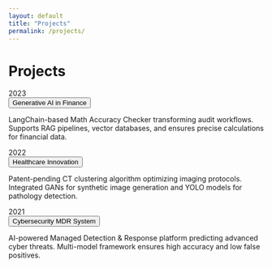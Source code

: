```yaml
---
layout: default
title: "Projects"
permalink: /projects/
---
```


# Projects

<div class="timeline">

<div class="timeline-entry">
  <div class="timeline-date">2023</div>
  <button class="collapsible">Generative AI in Finance</button>
  <div class="content-collapsible">
    <p>LangChain-based Math Accuracy Checker transforming audit workflows. Supports RAG pipelines, vector databases, and ensures precise calculations for financial data.</p>
  </div>
</div>

<div class="timeline-entry">
  <div class="timeline-date">2022</div>
  <button class="collapsible">Healthcare Innovation</button>
  <div class="content-collapsible">
    <p>Patent-pending CT clustering algorithm optimizing imaging protocols. Integrated GANs for synthetic image generation and YOLO models for pathology detection.</p>
  </div>
</div>

<div class="timeline-entry">
  <div class="timeline-date">2021</div>
  <button class="collapsible">Cybersecurity MDR System</button>
  <div class="content-collapsible">
    <p>AI-powered Managed Detection & Response platform predicting advanced cyber threats. Multi-model framework ensures high accuracy and low false positives.</p>
  </div>
</div>

</div>

<script>
var coll = document.getElementsByClassName("collapsible");
for (var i = 0; i < coll.length; i++) {
  coll[i].addEventListener("click", function() {
    this.classList.toggle("active-collapsible");
    var content = this.nextElementSibling;
    content.style.display = (content.style.display === "block") ? "none" : "block";
  });
}
</script>
